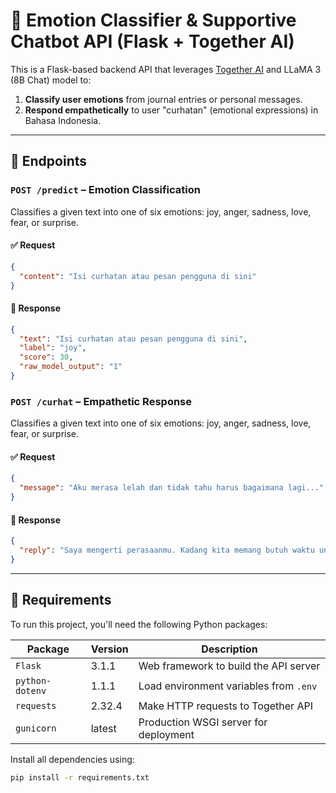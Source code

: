 # 🧠 Emotion Classifier & Supportive Chatbot API (Flask + Together AI)

This is a Flask-based backend API that leverages [Together AI](https://www.together.ai/) and LLaMA 3 (8B Chat) model to:

1. **Classify user emotions** from journal entries or personal messages.
2. **Respond empathetically** to user "curhatan" (emotional expressions) in Bahasa Indonesia.

---

## 📌 Endpoints

### `POST /predict` – Emotion Classification

Classifies a given text into one of six emotions: joy, anger, sadness, love, fear, or surprise.

#### ✅ Request
```json
{
  "content": "Isi curhatan atau pesan pengguna di sini"
}
```
#### 🔁 Response
```json
{
  "text": "Isi curhatan atau pesan pengguna di sini",
  "label": "joy",
  "score": 30,
  "raw_model_output": "1"
}
```

### `POST /curhat` – Empathetic Response

Classifies a given text into one of six emotions: joy, anger, sadness, love, fear, or surprise.

#### ✅ Request
```json
{
  "message": "Aku merasa lelah dan tidak tahu harus bagaimana lagi..."
}
```

#### 🔁 Response
```json
{
  "reply": "Saya mengerti perasaanmu. Kadang kita memang butuh waktu untuk diri sendiri. Jangan menyerah, kamu tidak sendirian."
}
```

---

## 📄 Requirements

To run this project, you'll need the following Python packages:

| Package         | Version   | Description                            |
|-----------------|-----------|----------------------------------------|
| `Flask`         | 3.1.1     | Web framework to build the API server  |
| `python-dotenv` | 1.1.1     | Load environment variables from `.env` |
| `requests`      | 2.32.4    | Make HTTP requests to Together API     |
| `gunicorn`      | latest    | Production WSGI server for deployment  |

Install all dependencies using:

```bash
pip install -r requirements.txt
